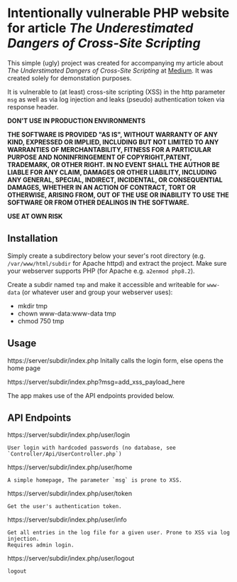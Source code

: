 # Intentionally vulnerable PHP website for article *The Underestimated Dangers of Cross-Site Scripting*

This simple (ugly) project was created for accompanying my article about *The Understimated Dangers of Cross-Site Scripting* at [Medium](https://medium.com/@spoppi/the-underestimated-dangers-of-cross-site-scripting-1cbbf7b62686). It was created solely for demonstation purposes.

It is vulnerable to (at least) cross-site scripting (XSS) in the http parameter `msg` as well as via log injection and leaks (pseudo) authentication token via response header.

**DON'T USE IN PRODUCTION ENVIRONMENTS**

**THE SOFTWARE IS PROVIDED "AS IS", WITHOUT WARRANTY OF ANY KIND, EXPRESSED OR IMPLIED, INCLUDING BUT NOT LIMITED TO ANY WARRANTIES OF MERCHANTABILITY, FITNESS FOR A PARTICULAR PURPOSE AND NONINFRINGEMENT OF COPYRIGHT,PATENT, TRADEMARK, OR OTHER RIGHT. IN NO EVENT SHALL THE AUTHOR BE LIABLE FOR ANY CLAIM, DAMAGES OR OTHER LIABILITY, INCLUDING ANY GENERAL, SPECIAL, INDIRECT, INCIDENTAL, OR CONSEQUENTIAL DAMAGES, WHETHER IN AN ACTION OF CONTRACT, TORT OR OTHERWISE, ARISING FROM, OUT OF THE USE OR INABILITY TO USE THE SOFTWARE OR FROM OTHER DEALINGS IN THE SOFTWARE.**

**USE AT OWN RISK**

## Installation
Simply create a subdirectory below your sever's root directory (e.g. `/var/www/html/subdir` for Apache httpd) and extract the project. Make sure your webserver supports PHP (for Apache e.g. `a2enmod php8.2`).

Create a subdir named `tmp` and make it accessible and writeable for `www-data` (or whatever user and group your webserver uses):
* mkdir tmp
* chown www-data:www-data tmp
* chmod 750 tmp

## Usage
https://server/subdir/index.php		Initally calls the login form, else opens the home page

https://server/subdir/index.php?msg=add_xss_payload_here

The app makes use of the API endpoints provided below.

## API Endpoints
https://server/subdir/index.php/user/login

	User login with hardcoded passwords (no database, see `Controller/Api/UserController.php`)

https://server/subdir/index.php/user/home

	A simple homepage, The parameter `msg` is prone to XSS.
	
https://server/subdir/index.php/user/token

	Get the user's authentication token.

https://server/subdir/index.php/user/info

	Get all entries in the log file for a given user. Prone to XSS via log injection.
	Requires admin login.

https://server/subdir/index.php/user/logout

	logout 
